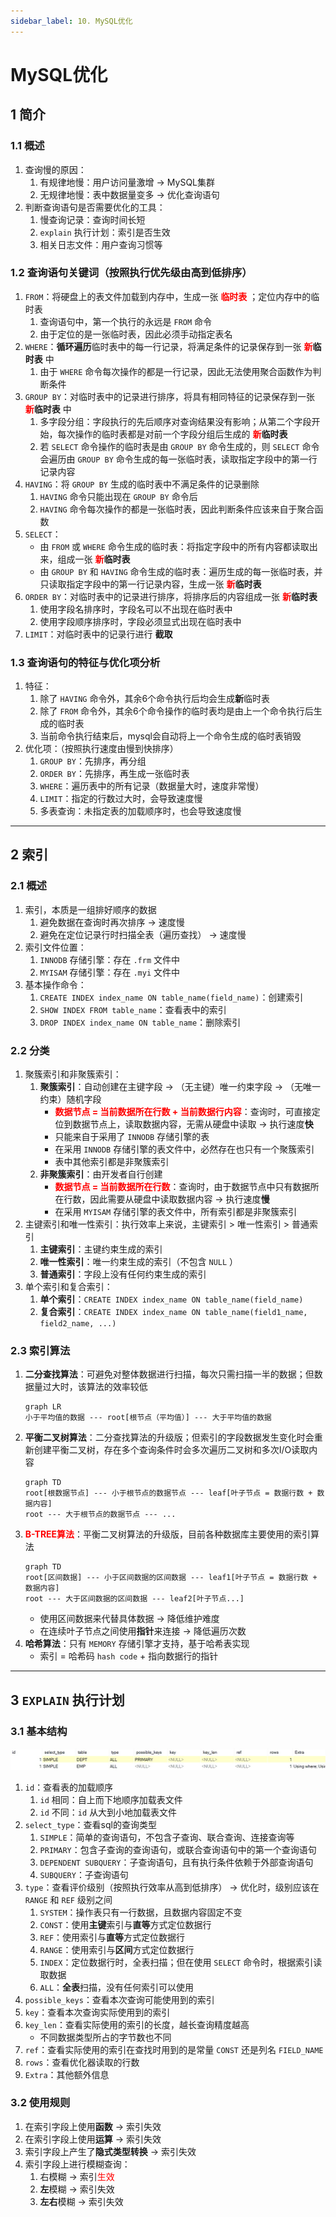 ```yaml
---
sidebar_label: 10. MySQL优化
---
```


# MySQL优化

## 1 简介
### 1.1 概述
1. 查询慢的原因：
    1. 有规律地慢：用户访问量激增 &rarr; MySQL集群
    2. 无规律地慢：表中数据量变多 &rarr; 优化查询语句
2. 判断查询语句是否需要优化的工具：
    1. 慢查询记录：查询时间长短
    2. `explain` 执行计划：索引是否生效
    3. 相关日志文件：用户查询习惯等

### 1.2 查询语句关键词（按照执行优先级由高到低排序）
1. `FROM`：将硬盘上的表文件加载到内存中，生成一张 **<font color="red">临时表</font>** ；定位内存中的临时表
    1. 查询语句中，第一个执行的永远是 `FROM` 命令
    2. 由于定位的是一张临时表，因此必须手动指定表名
2. `WHERE`：**循环遍历**临时表中的每一行记录，将满足条件的记录保存到一张 **<font color="red">新</font>临时表** 中
    1. 由于 `WHERE` 命令每次操作的都是一行记录，因此无法使用聚合函数作为判断条件
3. `GROUP BY`：对临时表中的记录进行排序，将具有相同特征的记录保存到一张 **<font color="red">新</font>临时表** 中
    1. 多字段分组：字段执行的先后顺序对查询结果没有影响；从第二个字段开始，每次操作的临时表都是对前一个字段分组后生成的 **<font color="red">新</font>临时表**
    2. 若 `SELECT` 命令操作的临时表是由 `GROUP BY` 命令生成的，则 `SELECT` 命令会遍历由 `GROUP BY` 命令生成的每一张临时表，读取指定字段中的第一行记录内容
4. `HAVING`：将 `GROUP BY` 生成的临时表中不满足条件的记录删除
    1. `HAVING` 命令只能出现在 `GROUP BY` 命令后
    2. `HAVING` 命令每次操作的都是一张临时表，因此判断条件应该来自于聚合函数
5. `SELECT`：
    - 由 `FROM` 或 `WHERE` 命令生成的临时表：将指定字段中的所有内容都读取出来，组成一张 **<font color="red">新</font>临时表**
    - 由 `GROUP BY` 和 `HAVING` 命令生成的临时表：遍历生成的每一张临时表，并只读取指定字段中的第一行记录内容，生成一张 **<font color="red">新</font>临时表**
6. `ORDER BY`：对临时表中的记录进行排序，将排序后的内容组成一张 **<font color="red">新</font>临时表** 
    1. 使用字段名排序时，字段名可以不出现在临时表中
    2. 使用字段顺序排序时，字段必须显式出现在临时表中
7. `LIMIT`：对临时表中的记录行进行 **截取**

### 1.3 查询语句的特征与优化项分析
1. 特征：
    1. 除了 `HAVING` 命令外，其余6个命令执行后均会生成**新**临时表
    2. 除了 `FROM` 命令外，其余6个命令操作的临时表均是由上一个命令执行后生成的临时表
    3. 当前命令执行结束后，mysql会自动将上一个命令生成的临时表销毁
2. 优化项：（按照执行速度由慢到快排序）
    1. `GROUP BY`：先排序，再分组
    2. `ORDER BY`：先排序，再生成一张临时表
    3. `WHERE`：遍历表中的所有记录（数据量大时，速度非常慢）
    4. `LIMIT`：指定的行数过大时，会导致速度慢
    5. 多表查询：未指定表的加载顺序时，也会导致速度慢

---

## 2 索引
### 2.1 概述
1. 索引，本质是一组排好顺序的数据
    1. 避免数据在查询时再次排序 &rarr; 速度慢
    2. 避免在定位记录行时扫描全表（遍历查找） &rarr; 速度慢
2. 索引文件位置：
    1. `INNODB` 存储引擎：存在 `.frm` 文件中
    2. `MYISAM` 存储引擎：存在 `.myi` 文件中
3. 基本操作命令：
    1. `CREATE INDEX index_name ON table_name(field_name)`：创建索引
    2. `SHOW INDEX FROM table_name`：查看表中的索引
    3. `DROP INDEX index_name ON table_name`：删除索引

### 2.2 分类
1. 聚簇索引和非聚簇索引：
    1. **聚簇索引**：自动创建在主键字段 &rarr; （无主键）唯一约束字段 &rarr; （无唯一约束）随机字段
        - **<font color="red">数据节点 = 当前数据所在行数 + 当前数据行内容</font>**：查询时，可直接定位到数据节点上，读取数据内容，无需从硬盘中读取 &rarr; 执行速度**快**
        - 只能来自于采用了 `INNODB` 存储引擎的表
        - 在采用 `INNODB` 存储引擎的表文件中，必然存在也只有一个聚簇索引
        - 表中其他索引都是非聚簇索引
    2. **非聚簇索引**：由开发者自行创建
        - **<font color="red">数据节点 = 当前数据所在行数</font>**：查询时，由于数据节点中只有数据所在行数，因此需要从硬盘中读取数据内容 &rarr; 执行速度**慢**
        - 在采用 `MYISAM` 存储引擎的表文件中，所有索引都是非聚簇索引
2. 主键索引和唯一性索引：执行效率上来说，主键索引 &gt; 唯一性索引 &gt; 普通索引
    1. **主键索引**：主键约束生成的索引
    2. **唯一性索引**：唯一约束生成的索引（不包含 `NULL` ）
    3. **普通索引**：字段上没有任何约束生成的索引
3. 单个索引和复合索引：
    1. **单个索引**：`CREATE INDEX index_name ON table_name(field_name)`
    2. **复合索引**：`CREATE INDEX index_name ON table_name(field1_name, field2_name, ...)`

### 2.3 索引算法
1. **二分查找算法**：可避免对整体数据进行扫描，每次只需扫描一半的数据；但数据量过大时，该算法的效率较低
    ```mermaid
    graph LR
    小于平均值的数据 --- root[根节点（平均值）] --- 大于平均值的数据
    ```
2. **平衡二叉树算法**：二分查找算法的升级版；但索引的字段数据发生变化时会重新创建平衡二叉树，存在多个查询条件时会多次遍历二叉树和多次I/O读取内容
    ```mermaid
    graph TD
    root[根数据节点] --- 小于根节点的数据节点 --- leaf[叶子节点 = 数据行数 + 数据内容]
    root --- 大于根节点的数据节点 --- ...
    ```
3. **<font color="red">B-TREE算法</font>**：平衡二叉树算法的升级版，目前各种数据库主要使用的索引算法
    ```mermaid
    graph TD
    root[区间数据] --- 小于区间数据的区间数据 --- leaf1[叶子节点 = 数据行数 + 数据内容]
    root --- 大于区间数据的区间数据 --- leaf2[叶子节点...]
    
    ```
    - 使用区间数据来代替具体数据 &rarr; 降低维护难度
    - 在连续叶子节点之间使用**指针**来连接 &rarr; 降低遍历次数
4. **哈希算法**：只有 `MEMORY` 存储引擎才支持，基于哈希表实现
    - 索引 = 哈希码 `hash code` + 指向数据行的指针

---

## 3 `EXPLAIN` 执行计划
### 3.1 基本结构
![Explain Structure](./img/10.1.explain_structure.jpg)
1. `id`：查看表的加载顺序
    1. `id` 相同：自上而下地顺序加载表文件
    2. `id` 不同：`id` 从大到小地加载表文件
2. `select_type`：查看sql的查询类型
    1. `SIMPLE`：简单的查询语句，不包含子查询、联合查询、连接查询等
    2. `PRIMARY`：包含子查询的查询语句，或联合查询语句中的第一个查询语句
    3. `DEPENDENT SUBQUERY`：子查询语句，且有执行条件依赖于外部查询语句
    4. `SUBQUERY`：子查询语句
3. `type`：查看评价级别（按照执行效率从高到低排序） &rarr; 优化时，级别应该在 `RANGE` 和 `REF` 级别之间
    1. `SYSTEM`：操作表只有一行数据，且数据内容固定不变
    2. `CONST`：使用**主键**索引与**直等**方式定位数据行
    3. `REF`：使用索引与**直等**方式定位数据行
    4. `RANGE`：使用索引与**区间**方式定位数据行
    5. `INDEX`：定位数据行时，全表扫描；但在使用 `SELECT` 命令时，根据索引读取数据
    6. `ALL`：**全表**扫描，没有任何索引可以使用
4. `possible_keys`：查看本次查询可能使用到的索引
5. `key`：查看本次查询实际使用到的索引
6. `key_len`：查看实际使用的索引的长度，越长查询精度越高
    - 不同数据类型所占的字节数也不同
7. `ref`：查看实际使用的索引在查找时用到的是常量 `CONST` 还是列名 `FIELD_NAME`
8. `rows`：查看优化器读取的行数
9. `Extra`：其他额外信息

### 3.2 使用规则
1. 在索引字段上使用**函数** &rarr; 索引失效
2. 在索引字段上使用**运算** &rarr; 索引失效
3. 索引字段上产生了**隐式类型转换** &rarr; 索引失效
4. 索引字段上进行模糊查询：
    1. 右模糊 &rarr; 索引<font color="red">生效</font>
    2. **左**模糊 &rarr; 索引失效
    3. **左右**模糊 &rarr; 索引失效